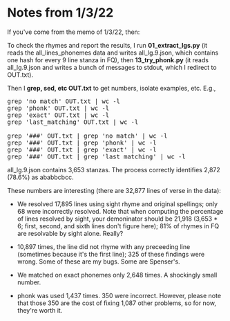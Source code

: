 # Notes from 1/3/22 #

If you've come from the memo of 1/3/22, then:

To check the rhymes and report the results, I run **01_extract_lgs.py** (it reads the all_lines_phonemes data and writes all_lg.9.json, which contains one hash for every 9 line stanza in FQ), then **13_try_phonk.py** (it reads all_lg.9.json and writes a bunch of messages to stdout, which I redirect to OUT.txt).

Then I **grep, sed, etc OUT.txt** to get numbers, isolate examples, etc.  E.g.,

<pre>
grep 'no match' OUT.txt | wc -l
grep 'phonk' OUT.txt | wc -l
grep 'exact' OUT.txt | wc -l
grep 'last_matching' OUT.txt | wc -l

grep '###' OUT.txt | grep 'no match' | wc -l
grep '###' OUT.txt | grep 'phonk' | wc -l
grep '###' OUT.txt | grep 'exact' | wc -l
grep '###' OUT.txt | grep 'last_matching' | wc -l
</pre>

all_lg.9.json contains 3,653 stanzas.  The process correctly identifies 2,872 (78.6%) as ababbcbcc.

These numbers are interesting (there are 32,877 lines of verse in the data):

*  We resolved 17,895 lines using sight rhyme and original spellings; only 68 were incorrectly resolved.  Note that when computing the percentage of lines resolved by sight, your demoninator should be 21,918 (3,653 * 6; first, second, and sixth lines don't figure here); 81% of rhymes in FQ are resolvable by sight alone.  Really?

*  10,897 times, the line did not rhyme with any preceeding line (sometimes because it's the first line); 325 of these findings were wrong.  Some of these are my bugs.  Some are Spenser's.

*  We matched on exact phonemes only 2,648 times.  A shockingly small number.

*  phonk was used 1,437 times.  350 were incorrect.  However, please note that those 350 are the cost of fixing 1,087 other problems, so for now, they're worth it.



